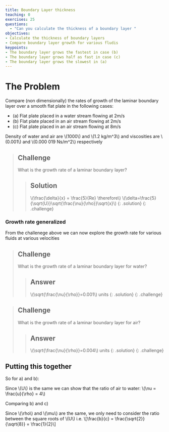 ```yaml
---
title: Boundary Layer thickness
teaching: 0
exercises: 25
questions:
  - "Can you calculate the thickness of a boundary layer "
objectives:
- Calculate the thickness of boundary layers
- Compare boundary layer growth for various fludis
keypoints: 
- The boundary layer grows the fastest in case (b)
- The boundary layer grows half as fast in case (c)
- The boundary layer grows the slowest in (a)
---
```


# The Problem
Compare (non dimensionally) the rates of growth of the laminar boundary layer over a smooth flat plate in the following cases:

- (a) Flat plate placed in a water stream flowing at 2m/s
- (b) Flat plate placed in an air stream flowing at 2m/s
- (c) Flat plate placed in an air stream flowing at 8m/s

Density of water and air are \\(1000\\) and \\(1.2 kg/m^3\\) and viscosities are \\(0.001\\) and \\(0.000 019 Ns/m^2\\) respectively



>## Challenge
> What is the growth rate of a laminar boundary layer?
> > ## Solution
> > \\(\frac{\delta}{x} = \frac{5}{Re} \therefore\\)
> > \\(\delta=\frac{5}{\sqrt{U}}\sqrt{\frac{\nu}{\rho}}\sqrt{x}\\)
> {: .solution}
{: .challenge}

### Growth rate generalized

From the challenege above we can now explore the growth rate for various fluids at various velocities 


>## Challenge
>What is the growth rate of a laminar boundary layer for water?
> > ## Answer
> > \\(\sqrt{\frac{\nu}{\rho}}=0.001\\) units
>{: .solution}
{: .challenge}

>## Challenge
>What is the growth rate of a laminar boundary layer for air?
> > ## Answer
> > \\(\sqrt{\frac{\nu}{\rho}}=0.004\\) units
>{: .solution}
{: .challenge}

## Putting this together

So for a) and b):

Since \\(U\\) is the same we can show that the ratio of air to water: \\(\nu = \frac{u}{\rho} = 4\\) 

Comparing b) and c)

Since \\(\rho\\) and \\(\mu\\) are the same, we only need to consider the ratio between the square roots of \\(U\\) i.e. \\[\frac{b}{c} = \frac{\sqrt{2}}{\sqrt{8}} = \frac{1}{2}\\] 


